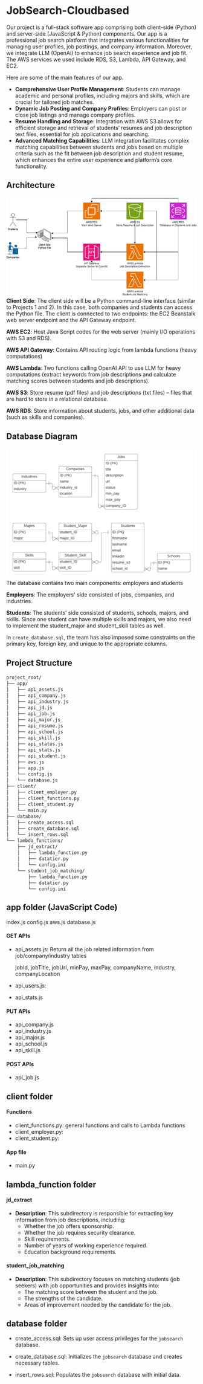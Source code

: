 # JobSearch-Cloudbased

Our project is a full-stack software app comprising both client-side (Python) and server-side (JavaScript & Python) components. Our app is a professional job search platform that integrates various functionalities for managing user profiles, job postings, and company information. Moreover, we integrate LLM (OpenAi) to enhance job search experience and job fit. The AWS services we used include RDS, S3, Lambda, API Gateway, and EC2. 

Here are some of the main features of our app.
- **Comprehensive User Profile Management**: Students can manage academic and personal profiles, including majors and skills, which are crucial for tailored job matches. 
- **Dynamic Job Posting and Company Profiles**: Employers can post or close job listings and manage company profiles.
- **Resume Handling and Storage**: Integration with AWS S3 allows for efficient storage and retrieval of students’ resumes and job description text files, essential for job applications and searching.
- **Advanced Matching Capabilities**: LLM integration facilitates complex matching capabilities between students and jobs based on multiple criteria such as the fit between job description and student resume, which enhances the entire user experience and platform’s core functionality.


## Architecture
![Alt text](aws_structure.png)
**Client Side**: The client side will be a Python command-line interface (similar to Projects 1 and 2). In this case, both companies and students can access the Python file. The client is connected to two endpoints: the EC2 Beanstalk web server endpoint and the API Gateway endpoint.

**AWS EC2**: Host Java Script codes for the web server (mainly I/O operations with S3 and RDS).

**AWS API Gateway**: Contains API routing logic from lambda functions (heavy computations)

**AWS Lambda**: Two functions calling OpenAI API to use LLM for heavy computations (extract keywords from job descriptions and calculate matching scores between students and job descriptions).

**AWS S3**: Store resume (pdf files) and job descriptions (txt files) – files that are hard to store in a relational database.

**AWS RDS**: Store information about students, jobs, and other additional data (such as skills and companies).

## Database Diagram
![Alt text](database_structure.png)
The database contains two main components: employers and students

**Employers**: The employers' side consisted of jobs, companies, and industries. 

**Students**: The students’ side consisted of students, schools, majors, and skills. Since one student can have multiple skills and majors, we also need to implement the student_major and student_skill tables as well. 

In `create_database.sql`, the team has also imposed some constraints on the primary key, foreign key, and unique to the appropriate columns.



## Project Structure
```
project_root/
├── app/
│   ├── api_assets.js
│   ├── api_company.js
│   ├── api_industry.js
│   ├── api_jd.js
│   ├── api_job.js
│   ├── api_major.js
│   ├── api_resume.js
│   ├── api_school.js
│   ├── api_skill.js
│   ├── api_status.js
│   ├── api_stats.js
│   ├── api_student.js
│   ├── aws.js
│   ├── app.js
│   └── config.js
│   └── database.js
├── client/
│   ├── client_employer.py
│   ├── client_functions.py
│   ├── client_student.py
│   └── main.py
├── database/
│   ├── create_access.sql
│   ├── create_database.sql
│   └── insert_rows.sql
└── lambda_functions/
    ├── jd_extract/
    │   ├── lambda_function.py
    │   ├── datatier.py
    │   └── config.ini
    └── student_job_matching/
        ├── lambda_function.py
        ├── datatier.py
        └── config.ini
```


## app folder (JavaScript Code)
index.js
config.js
aws.js
database.js

#### GET APIs
- api_assets.js: Return all the job related information from job/company/industry tables
    
    jobId, jobTitle, jobUrl, minPay, maxPay, companyName, industry, companyLocation

- api_users.js: 
- api_stats.js

#### PUT APIs
- api_company.js
- api_industry.js
- api_major.js
- api_school.js
- api_skill.js

#### POST APIs
- api_job.js


## client folder

#### Functions
- client_functions.py: general functions and calls to Lambda functions
- client_employer.py: 
- client_student.py: 

#### App file
- main.py


## lambda_function folder

#### jd_extract
- **Description**: This subdirectory is responsible for extracting key information from job descriptions, including:
    - Whether the job offers sponsorship.
    - Whether the job requires security clearance.
    - Skill requirements.
    - Number of years of working experience required.
    - Education background requirements.

#### student_job_matching
- **Description**: This subdirectory focuses on matching students (job seekers) with job opportunities and provides insights into:
    - The matching score between the student and the job.
    - The strengths of the candidate.
    - Areas of improvement needed by the candidate for the job.


## database folder

- create_access.sql: Sets up user access privileges for the `jobsearch` database.

- create_database.sql: Initializes the `jobsearch` database and creates necessary tables.

- insert_rows.sql: Populates the `jobsearch` database with initial data.




